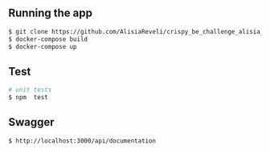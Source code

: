 
## Running the app

```bash
$ git clone https://github.com/AlisiaReveli/crispy_be_challenge_alisia_reveli.git
$ docker-compose build
$ docker-compose up


```

## Test

```bash
# unit tests
$ npm  test


```

## Swagger

```bash
$ http://localhost:3000/api/documentation



